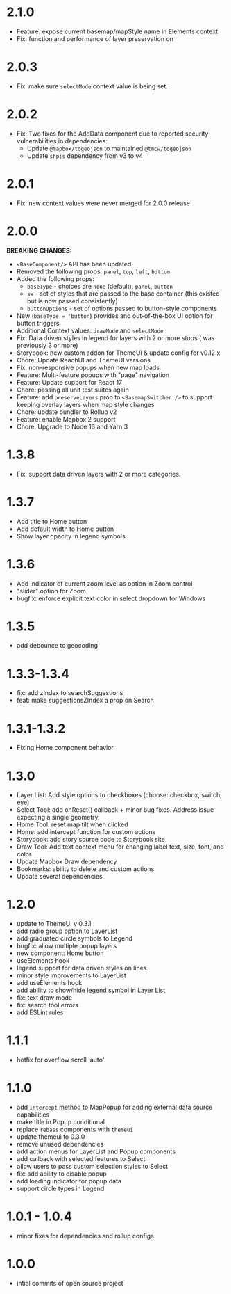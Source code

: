 # 2.1.0

- Feature: expose current basemap/mapStyle name in Elements context
- Fix: function and performance of layer preservation on <BasemapSwitcher>

# 2.0.3

- Fix: make sure `selectMode` context value is being set.

# 2.0.2

- Fix: Two fixes for the AddData component due to reported security vulnerabilities in dependencies:
  - Update `@mapbox/togeojson` to maintained `@tmcw/togeojson`
  - Update `shpjs` dependency from v3 to v4

# 2.0.1

- Fix: new context values were never merged for 2.0.0 release.

# 2.0.0

**BREAKING CHANGES:**

- `<BaseComponent/>` API has been updated.
- Removed the following props: `panel`, `top`, `left`, `bottom`
- Added the following props:
  - `baseType` - choices are `none` (default), `panel`, `button`
  - `sx` - set of styles that are passed to the base container (this existed but is now passed consistently)
  - `buttonOptions` - set of options passed to button-style components
- New <ButtonComponent> (`baseType = 'button`) provides and out-of-the-box UI option for button triggers
- Additional Context values: `drawMode` and `selectMode`
- Fix: Data driven styles in legend for layers with 2 or more stops ( was previously 3 or more)
- Storybook: new custom addon for ThemeUI & update config for v0.12.x
- Chore: Update ReachUI and ThemeUI versions
- Fix: non-responsive popups when new map loads
- Feature: Multi-feature popups with "page" navigation
- Feature: Update support for React 17
- Chore: passing all unit test suites again
- Feature: add `preserveLayers` prop to `<BasemapSwitcher />` to support keeping overlay layers when map style changes
- Chore: update bundler to Rollup v2
- Feature: enable Mapbox 2 support
- Chore: Upgrade to Node 16 and Yarn 3

# 1.3.8

- Fix: support data driven layers with 2 or more categories.

# 1.3.7

- Add title to Home button
- Add default width to Home button
- Show layer opacity in legend symbols

# 1.3.6

- Add indicator of current zoom level as option in Zoom control
- "slider" option for Zoom
- bugfix: enforce explicit text color in select dropdown for Windows

# 1.3.5

- add debounce to geocoding

# 1.3.3-1.3.4

- fix: add zIndex to searchSuggestions
- feat: make suggestionsZIndex a prop on Search

# 1.3.1-1.3.2

- Fixing Home component behavior

# 1.3.0

- Layer List: Add style options to checkboxes (choose: checkbox, switch, eye)
- Select Tool: add onReset() callback + minor bug fixes. Address issue expecting a single geometry.
- Home Tool: reset map tilt when clicked
- Home: add intercept function for custom actions
- Storybook: add story source code to Storybook site
- Draw Tool: Add text context menu for changing label text, size, font, and color.
- Update Mapbox Draw dependency
- Bookmarks: ability to delete and custom actions
- Update several dependencies

# 1.2.0

- update to ThemeUI v 0.3.1
- add radio group option to LayerList
- add graduated circle symbols to Legend
- bugfix: allow multiple popup layers
- new component: Home button
- useElements hook
- legend support for data driven styles on lines
- minor style improvements to LayerList
- add useElements hook
- add ability to show/hide legend symbol in Layer List
- fix: text draw mode
- fix: search tool errors
- add ESLint rules

# 1.1.1

- hotfix for overflow scroll 'auto'

# 1.1.0

- add `intercept` method to MapPopup for adding external data source capabilities
- make title in Popup conditional
- replace `rebass` components with `themeui`
- update themeui to 0.3.0
- remove unused dependencies
- add action menus for LayerList and Popup components
- add callback with selected features to Select
- allow users to pass custom selection styles to Select
- fix: add ability to disable popup
- add loading indicator for popup data
- support circle types in Legend

# 1.0.1 - 1.0.4

- minor fixes for dependencies and rollup configs

# 1.0.0

- intial commits of open source project
